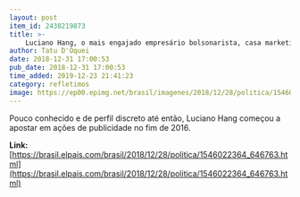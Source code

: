 ```yaml
---
layout: post
item_id: 2438219873
title: >-
    Luciano Hang, o mais engajado empresário bolsonarista, casa marketing e militância
author: Tatu D'Oquei
date: 2018-12-31 17:00:53
pub_date: 2018-12-31 17:00:53
time_added: 2019-12-23 21:41:23
category: refletimos
image: https://ep00.epimg.net/brasil/imagenes/2018/12/28/politica/1546022364_646763_1546022590_rrss_normal.jpg
---
```


Pouco conhecido e de perfil discreto até então, Luciano Hang começou a apostar em ações de publicidade no fim de 2016.

**Link:** [https://brasil.elpais.com/brasil/2018/12/28/politica/1546022364_646763.html](https://brasil.elpais.com/brasil/2018/12/28/politica/1546022364_646763.html)


